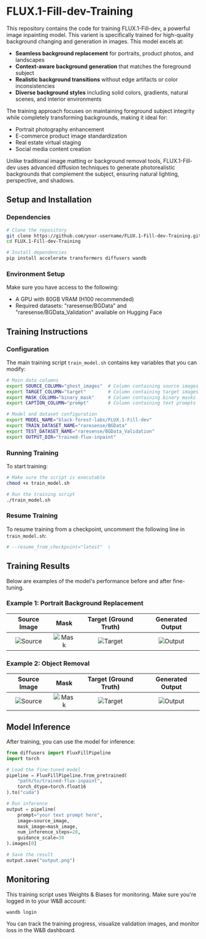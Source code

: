 # FLUX.1-Fill-dev-Training

This repository contains the code for training FLUX.1-Fill-dev, a powerful image inpainting model. This varient is specifically trained for high-quality background changing and generation in images. This model excels at:

- **Seamless background replacement** for portraits, product photos, and landscapes
- **Context-aware background generation** that matches the foreground subject
- **Realistic background transitions** without edge artifacts or color inconsistencies
- **Diverse background styles** including solid colors, gradients, natural scenes, and interior environments

The training approach focuses on maintaining foreground subject integrity while completely transforming backgrounds, making it ideal for:

- Portrait photography enhancement
- E-commerce product image standardization
- Real estate virtual staging
- Social media content creation

Unlike traditional image matting or background removal tools, FLUX.1-Fill-dev uses advanced diffusion techniques to generate photorealistic backgrounds that complement the subject, ensuring natural lighting, perspective, and shadows.

## Setup and Installation

### Dependencies

```bash
# Clone the repository
git clone https://github.com/your-username/FLUX.1-Fill-dev-Training.git
cd FLUX.1-Fill-dev-Training

# Install dependencies
pip install accelerate transformers diffusers wandb
```

### Environment Setup

Make sure you have access to the following:
- A GPU with 80GB VRAM (H100 recommended)
- Required datasets: "raresense/BGData" and "raresense/BGData_Validation" available on Hugging Face

## Training Instructions

### Configuration

The main training script `train_model.sh` contains key variables that you can modify:

```bash
# Main data columns
export SOURCE_COLUMN="ghost_images"  # Column containing source images
export TARGET_COLUMN="target"        # Column containing target images
export MASK_COLUMN="binary_mask"     # Column containing binary masks
export CAPTION_COLUMN="prompt"       # Column containing text prompts

# Model and dataset configuration
export MODEL_NAME="black-forest-labs/FLUX.1-Fill-dev"
export TRAIN_DATASET_NAME="raresense/BGData"
export TEST_DATASET_NAME="raresense/BGData_Validation"
export OUTPUT_DIR="trained-flux-inpaint"
```

### Running Training

To start training:

```bash
# Make sure the script is executable
chmod +x train_model.sh

# Run the training script
./train_model.sh
```

### Resume Training

To resume training from a checkpoint, uncomment the following line in `train_model.sh`:

```bash
# --resume_from_checkpoint="latest"  \
```

## Training Results

Below are examples of the model's performance before and after fine-tuning.

### Example 1: Portrait Background Replacement

| Source Image | Mask | Target (Ground Truth) | Generated Output |
|:------------:|:----:|:---------------------:|:----------------:|
| ![Source](path/to/source1.jpg) | ![Mask](path/to/mask1.jpg) | ![Target](path/to/target1.jpg) | ![Output](path/to/output1.jpg) |

### Example 2: Object Removal

| Source Image | Mask | Target (Ground Truth) | Generated Output |
|:------------:|:----:|:---------------------:|:----------------:|
| ![Source](path/to/source2.jpg) | ![Mask](path/to/mask2.jpg) | ![Target](path/to/target2.jpg) | ![Output](path/to/output2.jpg) |

## Model Inference

After training, you can use the model for inference:

```python
from diffusers import FluxFillPipeline
import torch

# Load the fine-tuned model
pipeline = FluxFillPipeline.from_pretrained(
    "path/to/trained-flux-inpaint",
    torch_dtype=torch.float16
).to("cuda")

# Run inference
output = pipeline(
    prompt="your text prompt here",
    image=source_image,
    mask_image=mask_image,
    num_inference_steps=28,
    guidance_scale=30
).images[0]

# Save the result
output.save("output.png")
```

## Monitoring

This training script uses Weights & Biases for monitoring. Make sure you're logged in to your W&B account:

```bash
wandb login
```

You can track the training progress, visualize validation images, and monitor loss in the W&B dashboard.
